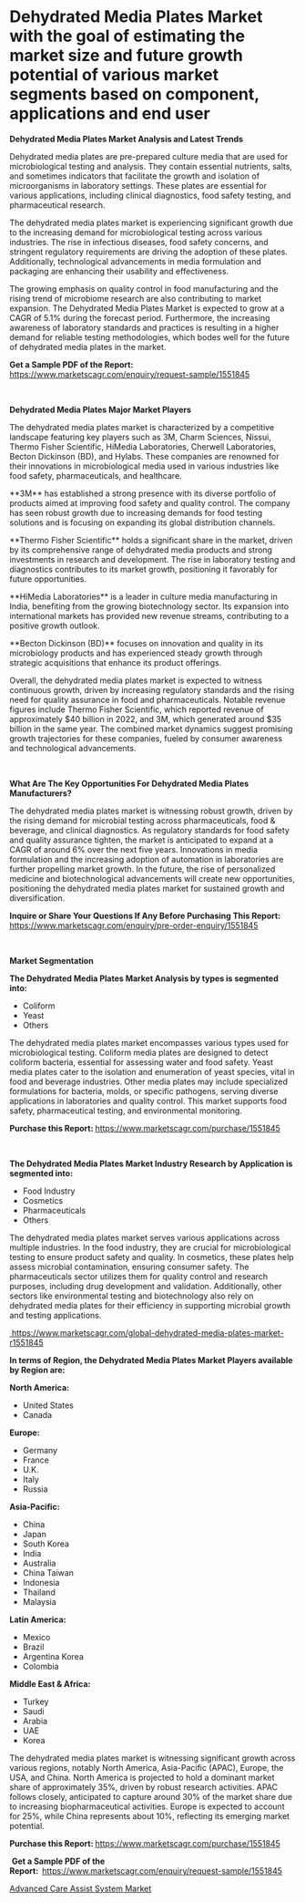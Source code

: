 <p><h1>Dehydrated Media Plates Market with the goal of estimating the market size and future growth potential of various market segments based on component, applications and end user</h1></p><p><strong>Dehydrated Media Plates Market Analysis and Latest Trends</strong></p>
<p><p>Dehydrated media plates are pre-prepared culture media that are used for microbiological testing and analysis. They contain essential nutrients, salts, and sometimes indicators that facilitate the growth and isolation of microorganisms in laboratory settings. These plates are essential for various applications, including clinical diagnostics, food safety testing, and pharmaceutical research.</p><p>The dehydrated media plates market is experiencing significant growth due to the increasing demand for microbiological testing across various industries. The rise in infectious diseases, food safety concerns, and stringent regulatory requirements are driving the adoption of these plates. Additionally, technological advancements in media formulation and packaging are enhancing their usability and effectiveness.</p><p>The growing emphasis on quality control in food manufacturing and the rising trend of microbiome research are also contributing to market expansion. The Dehydrated Media Plates Market is expected to grow at a CAGR of 5.1% during the forecast period. Furthermore, the increasing awareness of laboratory standards and practices is resulting in a higher demand for reliable testing methodologies, which bodes well for the future of dehydrated media plates in the market.</p></p>
<p><strong>Get a Sample PDF of the Report:&nbsp;</strong> <a href="https://www.marketscagr.com/enquiry/request-sample/1551845?utm_campaign=2136&utm_medium=2&utm_source=Github&utm_content=ia&utm_term=04032025&utm_id=dehydrated-media-plates">https://www.marketscagr.com/enquiry/request-sample/1551845</a></p>
<p>&nbsp;</p>
<p><strong>Dehydrated Media Plates Major Market Players</strong></p>
<p><p>The dehydrated media plates market is characterized by a competitive landscape featuring key players such as 3M, Charm Sciences, Nissui, Thermo Fisher Scientific, HiMedia Laboratories, Cherwell Laboratories, Becton Dickinson (BD), and Hylabs. These companies are renowned for their innovations in microbiological media used in various industries like food safety, pharmaceuticals, and healthcare.</p><p>**3M** has established a strong presence with its diverse portfolio of products aimed at improving food safety and quality control. The company has seen robust growth due to increasing demands for food testing solutions and is focusing on expanding its global distribution channels.</p><p>**Thermo Fisher Scientific** holds a significant share in the market, driven by its comprehensive range of dehydrated media products and strong investments in research and development. The rise in laboratory testing and diagnostics contributes to its market growth, positioning it favorably for future opportunities.</p><p>**HiMedia Laboratories** is a leader in culture media manufacturing in India, benefiting from the growing biotechnology sector. Its expansion into international markets has provided new revenue streams, contributing to a positive growth outlook.</p><p>**Becton Dickinson (BD)** focuses on innovation and quality in its microbiology products and has experienced steady growth through strategic acquisitions that enhance its product offerings.</p><p>Overall, the dehydrated media plates market is expected to witness continuous growth, driven by increasing regulatory standards and the rising need for quality assurance in food and pharmaceuticals. Notable revenue figures include Thermo Fisher Scientific, which reported revenue of approximately $40 billion in 2022, and 3M, which generated around $35 billion in the same year. The combined market dynamics suggest promising growth trajectories for these companies, fueled by consumer awareness and technological advancements.</p></p>
<p>&nbsp;</p>
<p><strong>What Are The Key Opportunities For Dehydrated Media Plates Manufacturers?</strong></p>
<p><p>The dehydrated media plates market is witnessing robust growth, driven by the rising demand for microbial testing across pharmaceuticals, food & beverage, and clinical diagnostics. As regulatory standards for food safety and quality assurance tighten, the market is anticipated to expand at a CAGR of around 6% over the next five years. Innovations in media formulation and the increasing adoption of automation in laboratories are further propelling market growth. In the future, the rise of personalized medicine and biotechnological advancements will create new opportunities, positioning the dehydrated media plates market for sustained growth and diversification.</p></p>
<p><strong>Inquire or Share Your Questions If Any Before Purchasing This Report:</strong> <a href="https://www.marketscagr.com/enquiry/pre-order-enquiry/1551845?utm_campaign=2136&utm_medium=2&utm_source=Github&utm_content=ia&utm_term=04032025&utm_id=dehydrated-media-plates">https://www.marketscagr.com/enquiry/pre-order-enquiry/1551845</a></p>
<p>&nbsp;</p>
<p><strong>Market Segmentation</strong></p>
<p><strong>The Dehydrated Media Plates Market Analysis by types is segmented into:</strong></p>
<p><ul><li>Coliform</li><li>Yeast</li><li>Others</li></ul></p>
<p><p>The dehydrated media plates market encompasses various types used for microbiological testing. Coliform media plates are designed to detect coliform bacteria, essential for assessing water and food safety. Yeast media plates cater to the isolation and enumeration of yeast species, vital in food and beverage industries. Other media plates may include specialized formulations for bacteria, molds, or specific pathogens, serving diverse applications in laboratories and quality control. This market supports food safety, pharmaceutical testing, and environmental monitoring.</p></p>
<p><strong>Purchase this Report:&nbsp;</strong><a href="https://www.marketscagr.com/purchase/1551845?utm_campaign=2136&utm_medium=2&utm_source=Github&utm_content=ia&utm_term=04032025&utm_id=dehydrated-media-plates">https://www.marketscagr.com/purchase/1551845</a></p>
<p>&nbsp;</p>
<p><strong>The Dehydrated Media Plates Market Industry Research by Application is segmented into:</strong></p>
<p><ul><li>Food Industry</li><li>Cosmetics</li><li>Pharmaceuticals</li><li>Others</li></ul></p>
<p><p>The dehydrated media plates market serves various applications across multiple industries. In the food industry, they are crucial for microbiological testing to ensure product safety and quality. In cosmetics, these plates help assess microbial contamination, ensuring consumer safety. The pharmaceuticals sector utilizes them for quality control and research purposes, including drug development and validation. Additionally, other sectors like environmental testing and biotechnology also rely on dehydrated media plates for their efficiency in supporting microbial growth and testing applications.</p></p>
<p><a href="https://www.marketscagr.com/global-dehydrated-media-plates-market-r1551845?utm_campaign=2136&utm_medium=2&utm_source=Github&utm_content=ia&utm_term=04032025&utm_id=dehydrated-media-plates">&nbsp;https://www.marketscagr.com/global-dehydrated-media-plates-market-r1551845</a></p>
<p><strong>In terms of Region, the Dehydrated Media Plates Market Players available by Region are:</strong></p>
<p>
    <p> <strong> North America: </strong>
        <ul>
            <li>United States</li>
            <li>Canada</li>
        </ul>
        </p> 
    <p> <strong> Europe: </strong>
        <ul>
            <li>Germany</li>
            <li>France</li>
            <li>U.K.</li>
            <li>Italy</li>
            <li>Russia</li>
        </ul>
        </p> 
    <p> <strong> Asia-Pacific: </strong>
        <ul>
            <li>China</li>
            <li>Japan</li>
            <li>South Korea</li>
            <li>India</li>
            <li>Australia</li>
            <li>China Taiwan</li>
            <li>Indonesia</li>
            <li>Thailand</li>
            <li>Malaysia</li>
        </ul>
        </p> 
    <p> <strong> Latin America: </strong>
        <ul>
            <li>Mexico</li>
            <li>Brazil</li>
            <li>Argentina Korea</li>
            <li>Colombia</li>
        </ul>
        </p> 
    <p> <strong> Middle East & Africa: </strong>
        <ul>
            <li>Turkey</li>
            <li>Saudi</li>
            <li>Arabia</li>
            <li>UAE</li>
            <li>Korea</li>
        </ul>
    </p>
    </p>
<p><p>The dehydrated media plates market is witnessing significant growth across various regions, notably North America, Asia-Pacific (APAC), Europe, the USA, and China. North America is projected to hold a dominant market share of approximately 35%, driven by robust research activities. APAC follows closely, anticipated to capture around 30% of the market share due to increasing biopharmaceutical activities. Europe is expected to account for 25%, while China represents about 10%, reflecting its emerging market potential.</p></p>
<p><strong>Purchase this Report: </strong><a href="https://www.marketscagr.com/purchase/1551845?utm_campaign=2136&utm_medium=2&utm_source=Github&utm_content=ia&utm_term=04032025&utm_id=dehydrated-media-plates">https://www.marketscagr.com/purchase/1551845</a></p>
<p>&nbsp;<strong>Get a Sample PDF of the Report:&nbsp;&nbsp;</strong><a href="https://www.marketscagr.com/enquiry/request-sample/1551845?utm_campaign=2136&utm_medium=2&utm_source=Github&utm_content=ia&utm_term=04032025&utm_id=dehydrated-media-plates">https://www.marketscagr.com/enquiry/request-sample/1551845</a></p>
<p><strong></strong></p>
<p><p><a href="https://github.com/tona7vba/Market-Research-Report-List-1/blob/main/advanced-care-assist-system-market.md?utm_campaign=2136&utm_medium=2&utm_source=Github&utm_content=ia&utm_term=04032025&utm_id=dehydrated-media-plates">Advanced Care Assist System Market</a></p></p>
